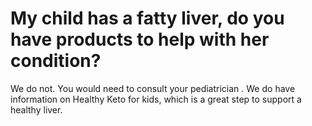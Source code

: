 # My child has a fatty liver, do you have products to help with her condition?

We do not. You would need to consult your pediatrician . We do have information on Healthy Keto for kids, which is a great step to support a healthy liver.